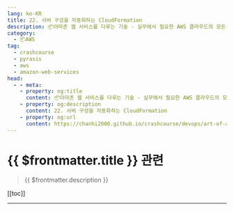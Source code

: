 ```yaml
---
lang: ko-KR
title: 22. 서버 구성을 자동화하는 CloudFormation
description: 📦아마존 웹 서비스를 다루는 기술 - 실무에서 필요한 AWS 클라우드의 모든 것! > 22. 서버 구성을 자동화하는 CloudFormation
category:
  - 📦AWS
tag: 
  - crashcourse
  - pyrasis
  - aws 
  - amazon-web-services
head:
  - - meta:
    - property: og:title
      content: 📦아마존 웹 서비스를 다루는 기술 - 실무에서 필요한 AWS 클라우드의 모든 것! > 22. 서버 구성을 자동화하는 CloudFormation
    - property: og:description
      content: 22. 서버 구성을 자동화하는 CloudFormation
    - property: og:url
      content: https://chanhi2000.github.io/crashcourse/devops/art-of-aws/22.html
---
```


# {{ $frontmatter.title }} 관련

> {{ $frontmatter.description }}

[[toc]]

---

<TagLinks />